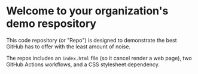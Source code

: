 # Welcome to your organization's demo respository
This code repository (or "Repo") is designed to demonstrate the best GitHub has to offer with the least amount of noise.

The repos includes an `index.html` file (so it cancel render a web page), two GitHub Actions workflows, and a CSS stylesheet dependency.
